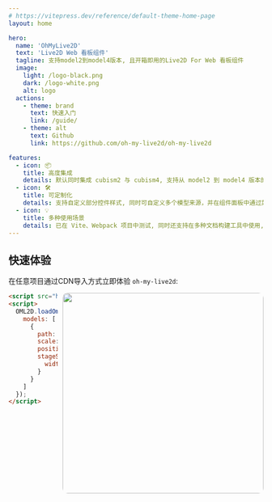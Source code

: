 ```yaml
---
# https://vitepress.dev/reference/default-theme-home-page
layout: home

hero:
  name: 'OhMyLive2D'
  text: 'Live2D Web 看板组件'
  tagline: 支持model2到model4版本, 且开箱即用的Live2D For Web 看板组件
  image:
    light: /logo-black.png
    dark: /logo-white.png
    alt: logo
  actions:
    - theme: brand
      text: 快速入门
      link: /guide/
    - theme: alt
      text: Github
      link: https://github.com/oh-my-live2d/oh-my-live2d

features:
  - icon: 📦
    title: 高度集成   ️
    details: 默认同时集成 cubism2 与 cubism4, 支持从 model2 到 model4 版本的模型, 且无需引入其他外部依赖
  - icon: 🛠️
    title: 可定制化
    details: 支持自定义部分控件样式, 同时可自定义多个模型来源，并在组件面板中通过菜单切换模型展示
  - icon: 💡
    title: 多种使用场景
    details: 已在 Vite、Webpack 项目中测试, 同时还支持在多种文档构建工具中使用, 例如 VitePress
---
```


## 快速体验

在任意项目通过CDN导入方式立即体验 `oh-my-live2d`:

<img align="right" style="margin-left:10px;border-radius: 10px;height:397px" src="https://loclink-1259720482.cos.ap-beijing.myqcloud.com/image%E5%BD%95%E5%B1%8F2024-02-28%2017.49.14%202.GIF"/>

```html
<script src="https://cdn.jsdelivr.net/npm/oh-my-live2d/dist/index.min.js"></script>
<script>
  OML2D.loadOml2d({
    models: [
      {
        path: 'https://cdn.jsdelivr.net/gh/Eikanya/Live2d-model/Live2D/Senko_Normals/senko.model3.json',
        scale: 0.12,
        position: [-50, 50],
        stageStyle: {
          width: 320
        }
      }
    ]
  });
</script>
```
